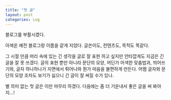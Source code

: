 ```yaml
---
title: "첫 글"
layout: post
categories: Log
---
```


블로그를 부활시켰다. 

아껴온 예전 블로그랑 이름을 같게 지었다. 글쓴이도, 컨텐츠도, 목적도 똑같다.

그 시절 만큼 머리 속에 있는 긴 생각을 글로 잘 표현 하고 싶지만 안타깝게도 지금은 긴 글을 잘 못 쓰겠다. 
글의 표현 뿐만 아니라 문단의 모양, 어딘가 어색한 맞춤법과, 띄어쓰기와, 글자 하나하나가 지면에서 튀어나와 뭔가 마음을 불편하게 만든다.
어쩜 글자와 문단의 모양 조차도 보기가 싫으니 긴 글이 잘 써질 수가 있나.  

별 의미 없는 첫 글은 이만 마무리 하겠다. 다음에는 좀 더 기운내서 좋은 글을 써 봐야지...!
